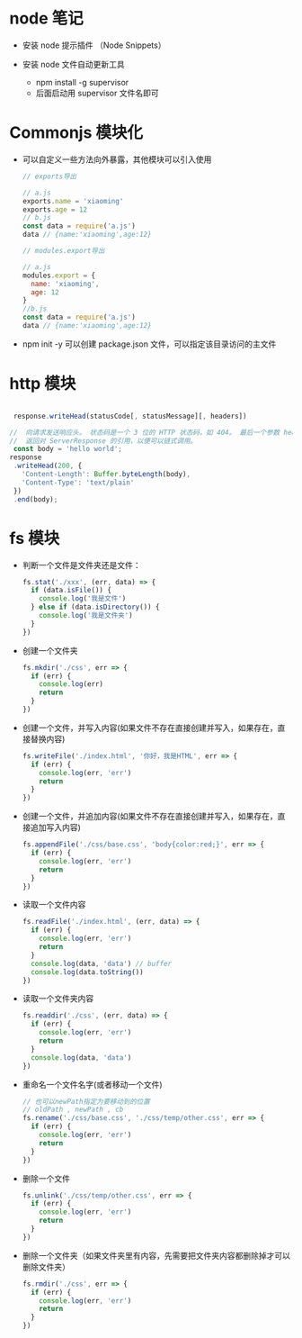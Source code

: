 # node 笔记

- 安装 node 提示插件 （Node Snippets）

- 安装 node 文件自动更新工具
  - npm install -g supervisor
  - 后面启动用 supervisor 文件名即可

# Commonjs 模块化

- 可以自定义一些方法向外暴露，其他模块可以引入使用

  ```javascript
  // exports导出

  // a.js
  exports.name = 'xiaoming'
  exports.age = 12
  // b.js
  const data = require('a.js')
  data // {name:'xiaoming',age:12}

  // modules.export导出

  // a.js
  modules.export = {
    name: 'xiaoming',
    age: 12
  }
  //b.js
  const data = require('a.js')
  data // {name:'xiaoming',age:12}
  ```

- npm init -y 可以创建 package.json 文件，可以指定该目录访问的主文件

# http 模块

```javascript

 response.writeHead(statusCode[, statusMessage][, headers])

//  向请求发送响应头。 状态码是一个 3 位的 HTTP 状态码，如 404。 最后一个参数 headers 是响应头。 可以可选地将用户可读的 statusMessage 作为第二个参数。
//  返回对 ServerResponse 的引用，以便可以链式调用。
 const body = 'hello world';
response
 .writeHead(200, {
   'Content-Length': Buffer.byteLength(body),
   'Content-Type': 'text/plain'
 })
 .end(body);
```

# fs 模块

- 判断一个文件是文件夹还是文件：
  ```javascript
  fs.stat('./xxx', (err, data) => {
    if (data.isFile()) {
      console.log('我是文件')
    } else if (data.isDirectory()) {
      console.log('我是文件夹')
    }
  })
  ```
- 创建一个文件夹

  ```javascript
  fs.mkdir('./css', err => {
    if (err) {
      console.log(err)
      return
    }
  })
  ```

- 创建一个文件，并写入内容(如果文件不存在直接创建并写入，如果存在，直接替换内容)

  ```javascript
  fs.writeFile('./index.html', '你好，我是HTML', err => {
    if (err) {
      console.log(err, 'err')
      return
    }
  })
  ```

- 创建一个文件，并追加内容(如果文件不存在直接创建并写入，如果存在，直接追加写入内容)

  ```javascript
  fs.appendFile('./css/base.css', 'body{color:red;}', err => {
    if (err) {
      console.log(err, 'err')
      return
    }
  })
  ```

- 读取一个文件内容

  ```javascript
  fs.readFile('./index.html', (err, data) => {
    if (err) {
      console.log(err, 'err')
      return
    }
    console.log(data, 'data') // buffer
    console.log(data.toString())
  })
  ```

- 读取一个文件夹内容

  ```javascript
  fs.readdir('./css', (err, data) => {
    if (err) {
      console.log(err, 'err')
      return
    }
    console.log(data, 'data')
  })
  ```

- 重命名一个文件名字(或者移动一个文件)

  ```javascript
  // 也可以newPath指定为要移动到的位置
  // oldPath , newPath , cb
  fs.rename('./css/base.css', './css/temp/other.css', err => {
    if (err) {
      console.log(err, 'err')
      return
    }
  })
  ```

- 删除一个文件
  ```javascript
  fs.unlink('./css/temp/other.css', err => {
    if (err) {
      console.log(err, 'err')
      return
    }
  })
  ```
- 删除一个文件夹（如果文件夹里有内容，先需要把文件夹内容都删除掉才可以删除文件夹）
  ```javascript
  fs.rmdir('./css', err => {
    if (err) {
      console.log(err, 'err')
      return
    }
  })
  ```
